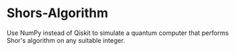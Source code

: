 # Shors-Algorithm
Use NumPy instead of Qiskit to simulate a quantum computer that performs Shor's algorithm on any suitable integer.
